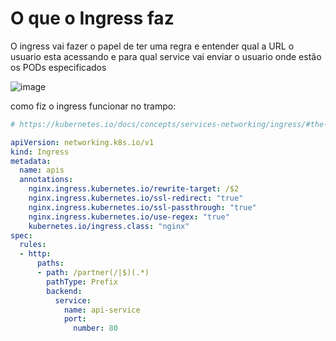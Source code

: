 # O que o Ingress faz

O ingress vai fazer o papel de ter uma regra e entender qual a URL o usuario esta acessando e para qual service vai enviar o usuario onde estão os PODs especificados

![image](https://user-images.githubusercontent.com/95287311/182463908-ba0df06c-acf6-4fe2-aec7-18a6845afdf9.png)



como fiz o ingress funcionar no trampo:

```yaml
# https://kubernetes.io/docs/concepts/services-networking/ingress/#the-ingress-resource

apiVersion: networking.k8s.io/v1
kind: Ingress
metadata:
  name: apis
  annotations:
    nginx.ingress.kubernetes.io/rewrite-target: /$2
    nginx.ingress.kubernetes.io/ssl-redirect: "true"
    nginx.ingress.kubernetes.io/ssl-passthrough: "true"
    nginx.ingress.kubernetes.io/use-regex: "true"
    kubernetes.io/ingress.class: "nginx"
spec:
  rules:
  - http:
      paths:
      - path: /partner(/|$)(.*)
        pathType: Prefix
        backend:
          service:
            name: api-service
            port:
              number: 80
```

